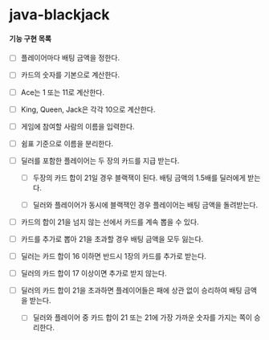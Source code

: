 # java-blackjack

#### 기능 구현 목록

- [ ]  플레이어마다 배팅 금액을 정한다.



- [ ]  카드의 숫자를 기본으로 계산한다.
  - [ ] Ace는 1 또는 11로 계산한다.
  - [ ] King, Queen, Jack은 각각 10으로 계산한다.



- [ ]  게임에 참여할 사람의 이름을 입력한다.
  - [ ] 쉼표 기준으로 이름을 분리한다.



- [ ] 딜러를 포함한 플레이어는 두 장의 카드를 지급 받는다.
  - [ ] 두장의 카드 합이 21일 경우 블랙잭이 된다. 배팅 금액의 1.5배를 딜러에게 받는다.
  - [ ] 딜러와 플레이어가 동시에 블랙잭인 경우 플레이어는 배팅 금액을 돌려받는다.



- [ ]  카드의 합이 21을 넘지 않는 선에서 카드를 계속 뽑을 수 있다.
  - [ ] 카드를 추가로 뽑아 21을 초과할 경우 배팅 금액을 모두 잃는다.
  - [ ] 딜러는 카드 합이 16 이하면 반드시 1장의 카드를 추가로 받는다.
  - [ ] 딜러의 카드 합이 17 이상이면 추가로 받지 않는다.



- [ ] 딜러의 카드 합이 21을 초과하면 플레이어들은 패에 상관 없이 승리하여 배팅 금액을 받는다. 
  - [ ] 딜러와 플레이어 중 카드 합이 21 또는 21에 가장 가까운 숫자를 가지는 쪽이 승리한다.